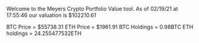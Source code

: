 Welcome to the Meyers Crypto Portfolio Value tool. 
As of 02/19/21 at 17:55:46 our valuation is $102210.61 

BTC Price = $55738.31
 ETH Price = $1961.91
BTC Holdings = 0.98BTC
 ETH holdings = 24.255477532ETH 
